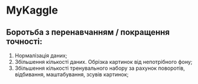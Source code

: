 # MyKaggle

## Боротьба з перенавчанням / покращення точності:
1) Нормалізація даних;
2) Збільшення кількості даних. Обрізка картинок від непотрібного фону;
3) Збільшення кількості тренувального набору за рахунок поворотів, відбивання, маштабування, зсувів картинок;
